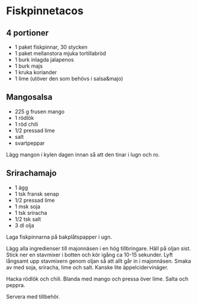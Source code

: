 # Fiskpinnetacos

## 4 portioner
* 1 paket fiskpinnar, 30 stycken
* 1 paket mellanstora mjuka tortillabröd
* 1 burk inlagda jalapenos
* 1 burk majs
* 1 kruka koriander
* 1 lime (utöver den som behövs i salsa&majo)


## Mangosalsa
* 225 g frusen mango
* 1 rödlök
* 1 röd chili
* 1/2 pressad lime
* salt
* svartpeppar

Lägg mangon i kylen dagen innan så att den tinar i lugn och ro.

## Srirachamajo
* 1 ägg
* 1 tsk fransk senap
* 1/2 pressad lime
* 1 msk soja
* 1 tsk sriracha
* 1/2 tsk salt
* 3 dl olja

Laga fiskpinnarna på bakplåtspapper i ugn.

Lägg alla ingredienser till majonnäsen i en hög tillbringare. Häll på oljan sist. Stick ner en stavmixer i botten och
kör igång ca 10-15 sekunder. Lyft långsamt upp stavmixern genom oljan så att allt går in i majonnäsen. Smaka av med
soja, sriracha, lime och salt. Kanske lite äppelcidervinäger.

Hacka rödlök och chili. Blanda med mango och pressa över lime. Salta och peppra.

Servera med tillbehör.
